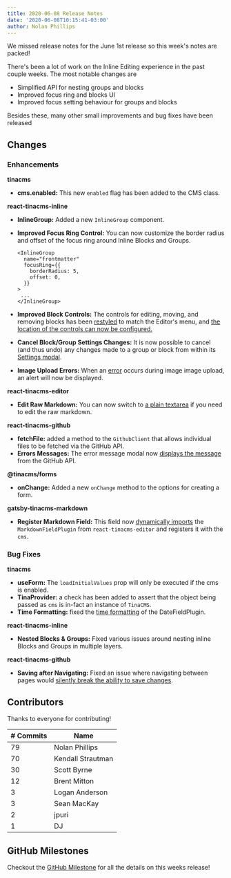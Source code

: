 ```yaml
---
title: 2020-06-08 Release Notes
date: '2020-06-08T10:15:41-03:00'
author: Nolan Phillips
---
```

We missed release notes for the June 1st release so this week's notes are packed!

There's been a lot of work on the Inline Editing experience in the past couple weeks. The most notable changes are 

* Simplified API for nesting groups and blocks 
* Improved focus ring and blocks UI
* Improved focus setting behaviour for groups and blocks

Besides these, many other small improvements and bug fixes have been released

## Changes

### Enhancements

**tinacms**

* **cms.enabled:** This new `enabled` flag has been added to the CMS class. 

**react-tinacms-inline**

* **InlineGroup:** Added a new `InlineGroup` component.
* **Improved Focus Ring Control:** You can now customize the border radius and offset of the focus ring around Inline Blocks and Groups. 

  ```tsx
  <InlineGroup
    name="frontmatter"
    focusRing={{
      borderRadius: 5,
      offset: 0,
    }}
  >
   ...
  </InlineGroup> 
  ```
* **Improved Block Controls:** The controls for editing, moving, and removing blocks has been [restyled](https://github.com/tinacms/tinacms/pull/1203) to match the Editor's menu, and [the location of the controls can now be configured.](https://github.com/tinacms/tinacms/pull/1210)
* **Cancel Block/Group Settings Changes:** It is now possible to cancel (and thus undo) any changes made to a group or block from within its [Settings modal](https://github.com/tinacms/tinacms/pull/1204).
* **Image Upload Errors:** When an [error](https://github.com/tinacms/tinacms/pull/1173) occurs during image image upload, an alert will now be displayed.

**react-tinacms-editor**

* **Edit Raw Markdown:** You can now switch to [a plain textarea](https://github.com/tinacms/tinacms/issues/626) if you need to edit the raw markdown. 

**react-tinacms-github**

* **fetchFile:** added a method to the `GithubClient` that allows individual files to be fetched via the GitHub API.
* **Errors Messages:** The error message modal now [displays the message](https://github.com/tinacms/tinacms/pull/1183) from the GitHub API. 

**@tinacms/forms**

* **onChange:** Added a new `onChange` method to the options for creating a form. 

**gatsby-tinacms-markdown**

* **Register Markdown Field:** This field now [dynamically imports](https://github.com/tinacms/tinacms/pull/1175) the `MarkdownFieldPlugin` from `react-tinacms-editor` and registers it with the `cms`.

### Bug Fixes

**tinacms**

* **useForm:** The `loadInitialValues` prop will only be executed if the cms is enabled. 
* **TinaProvider:** a check has been added to assert that the object being passed as `cms` is in-fact an instance of `TinaCMS`.
* **Time Formatting:** fixed the [time formatting](https://github.com/tinacms/tinacms/pull/1150) of the DateFieldPlugin.

**react-tinacms-inline**

* **Nested Blocks & Groups:** Fixed various issues around nesting inline Blocks and Groups in multiple layers.

**react-tinacms-github**

* **Saving after Navigating:** Fixed an issue where navigating between pages would [silently break the ability to save changes]().

## Contributors

Thanks to everyone for contributing!

| # Commits | Name |
| --- | --- |
| 79 | Nolan Phillips |
| 70 | Kendall Strautman  |
| 30 | Scott Byrne |
| 12 | Brent Mitton |
| 3 | Logan Anderson |
| 3 | Sean MacKay |
| 2 | jpuri |
| 1 | DJ |

## GitHub Milestones

Checkout the [GitHub Milestone](https://github.com/tinacms/tinacms/milestone/26?closed=1) for all the details on this weeks release!

